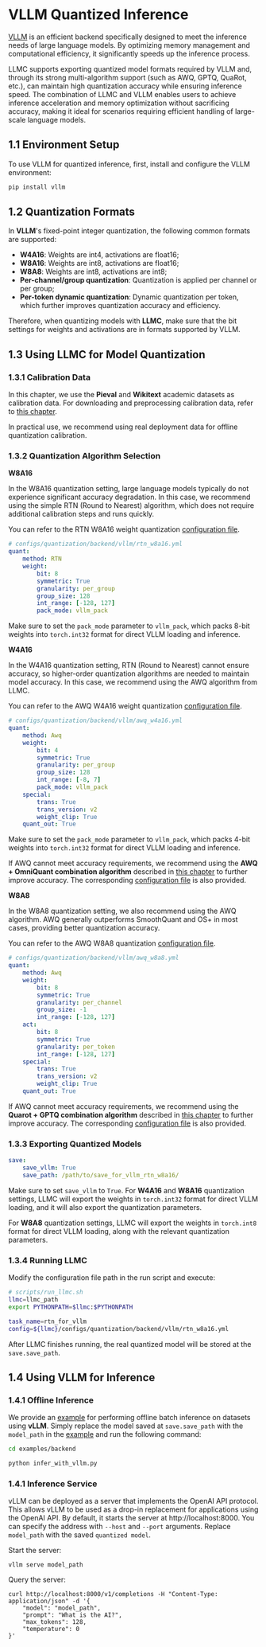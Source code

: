 
# VLLM Quantized Inference

[VLLM](https://github.com/vllm-project/vllm) is an efficient backend specifically designed to meet the inference needs of large language models. By optimizing memory management and computational efficiency, it significantly speeds up the inference process.

LLMC supports exporting quantized model formats required by VLLM and, through its strong multi-algorithm support (such as AWQ, GPTQ, QuaRot, etc.), can maintain high quantization accuracy while ensuring inference speed. The combination of LLMC and VLLM enables users to achieve inference acceleration and memory optimization without sacrificing accuracy, making it ideal for scenarios requiring efficient handling of large-scale language models.

## 1.1 Environment Setup

To use VLLM for quantized inference, first, install and configure the VLLM environment:

```bash
pip install vllm
```

## 1.2 Quantization Formats

In **VLLM**'s fixed-point integer quantization, the following common formats are supported:

- **W4A16**: Weights are int4, activations are float16;
- **W8A16**: Weights are int8, activations are float16;
- **W8A8**: Weights are int8, activations are int8;
- **Per-channel/group quantization**: Quantization is applied per channel or per group;
- **Per-token dynamic quantization**: Dynamic quantization per token, which further improves quantization accuracy and efficiency.

Therefore, when quantizing models with **LLMC**, make sure that the bit settings for weights and activations are in formats supported by VLLM.

## 1.3 Using LLMC for Model Quantization

### 1.3.1 Calibration Data

In this chapter, we use the **Pieval** and **Wikitext** academic datasets as calibration data. For downloading and preprocessing calibration data, refer to [this chapter](https://llmc-zhcn.readthedocs.io/en/latest/configs.md).

In practical use, we recommend using real deployment data for offline quantization calibration.

### 1.3.2 Quantization Algorithm Selection

**W8A16**

In the W8A16 quantization setting, large language models typically do not experience significant accuracy degradation. In this case, we recommend using the simple RTN (Round to Nearest) algorithm, which does not require additional calibration steps and runs quickly.

You can refer to the RTN W8A16 weight quantization [configuration file](https://github.com/ModelTC/llmc/tree/main/configs/quantization/backend/vllm/rtn_w8a16.yml).

```yaml
# configs/quantization/backend/vllm/rtn_w8a16.yml
quant:
    method: RTN
    weight:
        bit: 8
        symmetric: True
        granularity: per_group
        group_size: 128
        int_range: [-128, 127]
        pack_mode: vllm_pack
```

Make sure to set the `pack_mode` parameter to `vllm_pack`, which packs 8-bit weights into `torch.int32` format for direct VLLM loading and inference.

**W4A16**

In the W4A16 quantization setting, RTN (Round to Nearest) cannot ensure accuracy, so higher-order quantization algorithms are needed to maintain model accuracy. In this case, we recommend using the AWQ algorithm from LLMC.

You can refer to the AWQ W4A16 weight quantization [configuration file](https://github.com/ModelTC/llmc/tree/main/configs/quantization/backend/vllm/awq_w4a16.yml).

```yaml
# configs/quantization/backend/vllm/awq_w4a16.yml
quant:
    method: Awq
    weight:
        bit: 4
        symmetric: True
        granularity: per_group
        group_size: 128
        int_range: [-8, 7]
        pack_mode: vllm_pack
    special:
        trans: True
        trans_version: v2
        weight_clip: True
    quant_out: True  
```

Make sure to set the `pack_mode` parameter to `vllm_pack`, which packs 4-bit weights into `torch.int32` format for direct VLLM loading and inference.

If AWQ cannot meet accuracy requirements, we recommend using the **AWQ + OmniQuant combination algorithm** described in [this chapter](https://llmc-zhcn.readthedocs.io/en/practice/awq_omni.md) to further improve accuracy. The corresponding [configuration file](https://github.com/ModelTC/llmc/tree/main/configs/quantization/backend/vllm/w4a16_combin) is also provided.

**W8A8**

In the W8A8 quantization setting, we also recommend using the AWQ algorithm. AWQ generally outperforms SmoothQuant and OS+ in most cases, providing better quantization accuracy.

You can refer to the AWQ W8A8 quantization [configuration file](https://github.com/ModelTC/llmc/tree/main/configs/quantization/backend/vllm/awq_w8a8.yml).

```yaml
# configs/quantization/backend/vllm/awq_w8a8.yml
quant:
    method: Awq
    weight:
        bit: 8
        symmetric: True
        granularity: per_channel
        group_size: -1
        int_range: [-128, 127]
    act:
        bit: 8
        symmetric: True
        granularity: per_token
        int_range: [-128, 127]
    special:
        trans: True
        trans_version: v2
        weight_clip: True
    quant_out: True 
```

If AWQ cannot meet accuracy requirements, we recommend using the **Quarot + GPTQ combination algorithm** described in [this chapter](https://llmc-zhcn.readthedocs.io/en/practice/quarot_gptq.md) to further improve accuracy. The corresponding [configuration file](https://github.com/ModelTC/llmc/tree/main/configs/quantization/backend/vllm/w8a8_combin) is also provided.

### 1.3.3 Exporting Quantized Models

```yaml
save:
    save_vllm: True
    save_path: /path/to/save_for_vllm_rtn_w8a16/
```

Make sure to set `save_vllm` to `True`. For **W4A16** and **W8A16** quantization settings, LLMC will export the weights in `torch.int32` format for direct VLLM loading, and it will also export the quantization parameters.

For **W8A8** quantization settings, LLMC will export the weights in `torch.int8` format for direct VLLM loading, along with the relevant quantization parameters.

### 1.3.4 Running LLMC

Modify the configuration file path in the run script and execute:

```bash
# scripts/run_llmc.sh
llmc=llmc_path
export PYTHONPATH=$llmc:$PYTHONPATH

task_name=rtn_for_vllm
config=${llmc}/configs/quantization/backend/vllm/rtn_w8a16.yml
```

After LLMC finishes running, the real quantized model will be stored at the `save.save_path`.

## 1.4 Using VLLM for Inference

### 1.4.1 Offline Inference

We provide an [example](https://github.com/ModelTC/llmc/tree/main/llmc/examples/backend/infer_with_vllm.py) for performing offline batch inference on datasets using **vLLM**. Simply replace the model saved at `save.save_path` with the `model_path` in the [example](https://github.com/ModelTC/llmc/tree/main/examples/backend/infer_with_vllm.py) and run the following command:

```bash
cd examples/backend

python infer_with_vllm.py
```

### 1.4.1 Inference Service

vLLM can be deployed as a server that implements the OpenAI API protocol. This allows vLLM to be used as a drop-in replacement for applications using the OpenAI API. By default, it starts the server at http://localhost:8000. You can specify the address with `--host` and `--port` arguments. Replace `model_path` with the saved `quantized model`.

Start the server:

```
vllm serve model_path 
```

Query the server:

```
curl http://localhost:8000/v1/completions -H "Content-Type: application/json" -d '{
    "model": "model_path",
    "prompt": "What is the AI?",
    "max_tokens": 128,
    "temperature": 0
}'
```